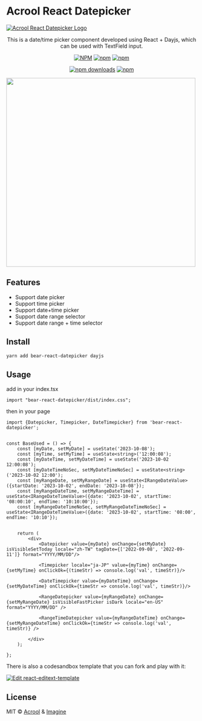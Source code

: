 # Acrool React Datepicker

<a href="https://acrool-react-datepicker.pages.dev/" title="Acrool React datepicker - Internationalize Elegant intl library based for Reactjs">
    <img src="https://acrool-react-datepicker.pages.dev/og.webp" alt="Acrool React Datepicker Logo"/>
</a>

<p align="center">
    This is a date/time picker component developed using React + Dayjs, which can be used with TextField input.
</p>

<div align="center">

[![NPM](https://img.shields.io/npm/v/@acrool/react-datepicker.svg?style=for-the-badge)](https://www.npmjs.com/package/@acrool/react-datepicker)
[![npm](https://img.shields.io/bundlejs/size/@acrool/react-datepicker?style=for-the-badge)](https://github.com/acrool/@acrool/react-datepicker/blob/main/LICENSE)
[![npm](https://img.shields.io/npm/l/@acrool/react-datepicker?style=for-the-badge)](https://github.com/acrool/react-datepicker/blob/main/LICENSE)

[![npm downloads](https://img.shields.io/npm/dm/@acrool/react-datepicker.svg?style=for-the-badge)](https://www.npmjs.com/package/@acrool/react-datepicker)
[![npm](https://img.shields.io/npm/dt/@acrool/react-datepicker.svg?style=for-the-badge)](https://www.npmjs.com/package/@acrool/react-datepicker)


</div>



<img src="https://raw.githubusercontent.com/imagine10255/bear-react-datepicker/main/docs/datepicker.jpg" width="500"/>


## Features

- Support date picker
- Support time picker
- Support date+time picker
- Support date range selector
- Support date range + time selector

## Install

```bash
yarn add bear-react-datepicker dayjs
```

## Usage

add in your index.tsx
```tst
import "bear-react-datepicker/dist/index.css";
```

then in your page
```tsx
import {Datepicker, Timepicker, DateTimepicker} from 'bear-react-datepicker';


const BaseUsed = () => {
    const [myDate, setMyDate] = useState('2023-10-08');
    const [myTime, setMyTime] = useState<string>('12:00:08');
    const [myDateTime, setMyDateTime] = useState('2023-10-02 12:00:08');
    const [myDateTimeNoSec, setMyDateTimeNoSec] = useState<string>('2023-10-02 12:00');
    const [myRangeDate, setMyRangeDate] = useState<IRangeDateValue>({startDate: '2023-10-02', endDate: '2023-10-08'});
    const [myRangeDateTime, setMyRangeDateTime] = useState<IRangeDateTimeValue>({date: '2023-10-02', startTime: '08:00:10', endTime: '10:10:00'});
    const [myRangeDateTimeNoSec, setMyRangeDateTimeNoSec] = useState<IRangeDateTimeValue>({date: '2023-10-02', startTime: '08:00', endTime: '10:10'});

    
    return (
        <div>
            <Datepicker value={myDate} onChange={setMyDate} isVisibleSetToday locale="zh-TW" tagDate={['2022-09-08', '2022-09-11']} format="YYYY/MM/DD"/>

            <Timepicker locale="ja-JP" value={myTime} onChange={setMyTime} onClickOk={(timeStr) => console.log('val', timeStr)}/>

            <DateTimepicker value={myDateTime} onChange={setMyDateTime} onClickOk={timeStr => console.log('val', timeStr)}/>

            <RangeDatepicker value={myRangeDate} onChange={setMyRangeDate} isVisibleFastPicker isDark locale="en-US" format="YYYY/MM/DD" />
            
            <RangeTimeDatepicker value={myRangeDateTime} onChange={setMyRangeDateTime} onClickOk={timeStr => console.log('val', timeStr)} />
            
        </div>
    );

};
```


There is also a codesandbox template that you can fork and play with it:

[![Edit react-editext-template](https://codesandbox.io/static/img/play-codesandbox.svg)](https://codesandbox.io/s/9he8m8)


## License

MIT © [Acrool](https://github.com/acrool) & [Imagine](https://github.com/imagine10255)
